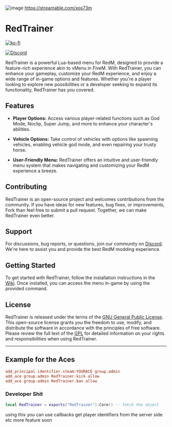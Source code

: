 ![image](https://github.com/Zaps6000/RedTrainer/assets/122732007/fea83d82-5059-4dd1-8ef1-c00069e950dd)
https://streamable.com/xos73m
# RedTrainer

[![ko-fi](https://ko-fi.com/img/githubbutton_sm.svg)](https://ko-fi.com/T6T01APGOO)


[![Discord](https://img.shields.io/badge/Discord-Support-5865F2?style=flat&logo=discord&logoColor=white)](https://discord.gg/fivemdev) 

RedTrainer is a powerful Lua-based menu for RedM, designed to provide a feature-rich experience akin to vMenu in FiveM. With RedTrainer, you can enhance your gameplay, customize your RedM experience, and enjoy a wide range of in-game options and features. Whether you're a player looking to explore new possibilities or a developer seeking to expand its functionality, RedTrainer has you covered.

## Features

- **Player Options:** Access various player-related functions such as God Mode, Noclip, Super Jump, and more to enhance your character's abilities.

- **Vehicle Options:** Take control of vehicles with options like spawning vehicles, enabling vehicle god mode, and even repairing your trusty horse.

- **User-Friendly Menu:** RedTrainer offers an intuitive and user-friendly menu system that makes navigating and customizing your RedM experience a breeze.

## Contributing

RedTrainer is an open-source project and welcomes contributions from the community. If you have ideas for new features, bug fixes, or improvements, Fork than feel free to submit a pull request. Together, we can make RedTrainer even better.

## Support

For discussions, bug reports, or questions, join our community on [Discord](https://discord.gg/Uwg95JfwYT). We're here to assist you and provide the best RedM modding experience.

## Getting Started

To get started with RedTrainer, follow the installation instructions in the [Wiki](https://github.com/Zaps6000/RedTrainer/wiki). Once installed, you can access the menu in-game by using the provided command.

## License

RedTrainer is released under the terms of the [GNU General Public License](LICENSE.md). This open-source license grants you the freedom to use, modify, and distribute the software in accordance with the principles of free software. Please review the full text of the [GPL](LICENSE.md) for detailed information on your rights and responsibilities when using RedTrainer.

---

## Example for the Aces
```cfg
add_principal identifier.steam:YOURACE group.admin
add_ace group.admin RedTrainer.kick allow
add_ace group.admin RedTrainer.ban allow
```
### Developer Shit
```lua
local RedTrainer = exports["RedTrainer"]:Core() -- fetch the object 
```
using this you can use callbacks get player identifiers from the server side etc more feature soon
